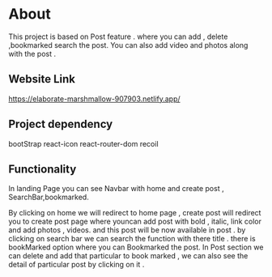 # About 

This project is based on Post feature . where you can add , delete ,bookmarked search the post.
You can also add video and photos along with the post .
## Website Link 

https://elaborate-marshmallow-907903.netlify.app/

## Project dependency

bootStrap
react-icon
react-router-dom
recoil

## Functionality

In  landing Page you can see Navbar with home and create post , SearchBar,bookmarked.

 By clicking on home we will redirect to home page , create post will redirect you to create post page where youncan add post with bold , italic, link color and add photos , videos.
  and this post will be now available in post .
  by clicking on search bar we can search the function with there title . there is bookMarked option where you can Bookmarked the post.
  In Post section we can delete and add that particular to book marked , we can also see the detail  of particular post by clicking on it .

